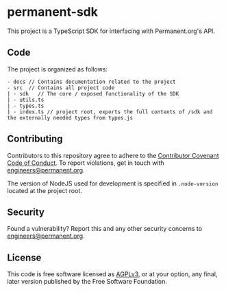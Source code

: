 # permanent-sdk
This project is a TypeScript SDK for interfacing with Permanent.org's API.

## Code

The project is organized as follows:

```
- docs // Contains documentation related to the project
- src  // Contains all project code
| - sdk   // The core / exposed functionality of the SDK
| - utils.ts
| - types.ts
| - index.ts // project root, exports the full contents of /sdk and the externally needed types from types.js
```

## Contributing

Contributors to this repository agree to adhere to the [Contributor Covenant Code of Conduct](CODE_OF_CONDUCT.md). To report violations, get in touch with engineers@permanent.org.

The version of NodeJS used for development is specified in `.node-version` located at the project root.

## Security

Found a vulnerability? Report this and any other security concerns to engineers@permanent.org.

## License

This code is free software licensed as [AGPLv3](LICENSE), or at your option, any final, later version published by the Free Software Foundation.
